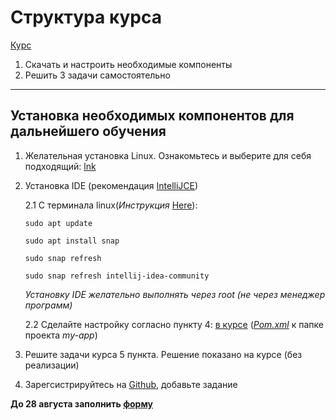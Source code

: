 # Структура курса
[Курс](https://ais-school.notion.site/f82f87c3f5d549128c860d2cc3b01be1)
1. Скачать и настроить необходимые компоненты
2. Решить 3 задачи самостоятельно
***

## Установка необходимых компонентов для дальнейшего обучения
1. Желательная установка Linux. Ознакомьтесь и выберите для себя подходящий: [lnk](https://skillbox.ru/media/code/luchshie-distributivy-linux-kakuyu-versiyu-operatsionnoy-sistemy-vybrat/)
2. Установка IDE (рекомендация [IntelliJCE](https://www.jetbrains.com/idea/download/?section=linux))
   
	2.1 С терминала linux(*Инструкция* [Here](https://www.jetbrains.com/help/idea/update.html#d3fe7716)):
   
	`sudo apt update`

	`sudo apt install snap`

	`sudo snap refresh`

	`sudo snap refresh intellij-idea-community`
	
	*Установку IDE желательно выполнять через root (не через менеджер программ)*

	2.2 Сделайте настройку согласно пункту 4: [в курсе](https://ais-school.notion.site/f82f87c3f5d549128c860d2cc3b01be1) ([*Pom.xml*](https://github.com/StudentPNZGTU/Others/blob/main/pom.xml) к папке проекта *my-app*)
   
4. Решите задачи курса 5 пункта. Решение показано на курсе (без реализации)
5. Зарегсистрируйтесь на [Github](https://github.com/), добавьте задание 

**До 28 августа заполнить [форму](https://forms.gle/JDYFVheYUkdjJiA6A)**

